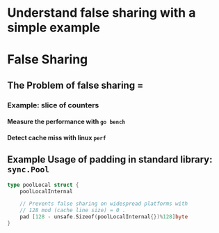 # Understand false sharing with a simple example


# False Sharing

## The Problem of false sharing =

### Example: slice of counters

#### Measure the performance with `go bench`

#### Detect cache miss with linux `perf`

## Example Usage of padding in standard library: `sync.Pool`

```go
type poolLocal struct {
	poolLocalInternal

	// Prevents false sharing on widespread platforms with
	// 128 mod (cache line size) = 0 .
	pad [128 - unsafe.Sizeof(poolLocalInternal{})%128]byte
}
```






